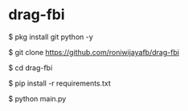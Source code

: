 # drag-fbi

$ pkg install git python -y

$ git clone https://github.com/roniwijayafb/drag-fbi

$ cd drag-fbi

$ pip install -r requirements.txt

$ python main.py
